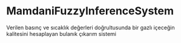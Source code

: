 # MamdaniFuzzyInferenceSystem
Verilen basınç ve sıcaklık değerleri doğrultusunda bir gazlı içeceğin kalitesini hesaplayan bulanık çıkarım sistemi 
